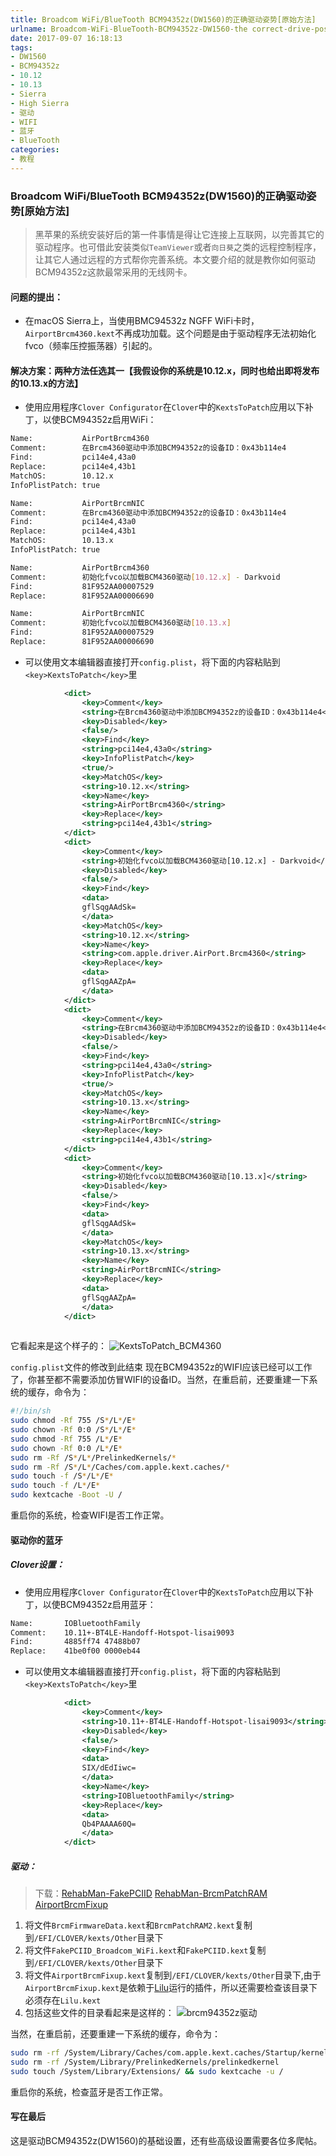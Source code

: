 ```yaml
---
title: Broadcom WiFi/BlueTooth BCM94352z(DW1560)的正确驱动姿势[原始方法]
urlname: Broadcom-WiFi-BlueTooth-BCM94352z-DW1560-the correct-drive-posture
date: 2017-09-07 16:18:13
tags:
- DW1560
- BCM94352z
- 10.12
- 10.13
- Sierra
- High Sierra
- 驱动
- WIFI
- 蓝牙
- BlueTooth
categories:
- 教程
---
```

### Broadcom WiFi/BlueTooth BCM94352z(DW1560)的正确驱动姿势[原始方法]
> 黑苹果的系统安装好后的第一件事情是得让它连接上互联网，以完善其它的驱动程序。也可借此安装类似`TeamViewer`或者`向日葵`之类的远程控制程序，让其它人通过远程的方式帮你完善系统。本文要介绍的就是教你如何驱动BCM94352z这款最常采用的无线网卡。

#### 问题的提出：
* 在macOS Sierra上，当使用BMC94532z NGFF WiFi卡时，`AirportBrcm4360.kext`不再成功加载。这个问题是由于驱动程序无法初始化fvco（频率压控振荡器）引起的。 

#### 解决方案：两种方法任选其一【我假设你的系统是10.12.x，同时也给出即将发布的10.13.x的方法】
* 使用应用程序`Clover Configurator`在`Clover`中的`KextsToPatch`应用以下补丁，以使BCM94352z启用WiFi：

```sh
Name:           AirPortBrcm4360
Comment:        在Brcm4360驱动中添加BCM94352z的设备ID：0x43b114e4
Find:           pci14e4,43a0
Replace:        pci14e4,43b1
MatchOS:        10.12.x
InfoPlistPatch: true

Name:           AirPortBrcmNIC
Comment:        在Brcm4360驱动中添加BCM94352z的设备ID：0x43b114e4
Find:           pci14e4,43a0
Replace:        pci14e4,43b1
MatchOS:        10.13.x
InfoPlistPatch: true

Name:           AirPortBrcm4360
Comment:        初始化fvco以加载BCM4360驱动[10.12.x] - Darkvoid
Find:           81F952AA00007529 
Replace:        81F952AA00006690

Name:           AirPortBrcmNIC
Comment:        初始化fvco以加载BCM4360驱动[10.13.x]
Find:           81F952AA00007529 
Replace:        81F952AA00006690


```

* 可以使用文本编辑器直接打开`config.plist`，将下面的内容粘贴到`<key>KextsToPatch</key>`里

```xml
			<dict>
				<key>Comment</key>
				<string>在Brcm4360驱动中添加BCM94352z的设备ID：0x43b114e4</string>
				<key>Disabled</key>
				<false/>
				<key>Find</key>
				<string>pci14e4,43a0</string>
				<key>InfoPlistPatch</key>
				<true/>
				<key>MatchOS</key>
				<string>10.12.x</string>
				<key>Name</key>
				<string>AirPortBrcm4360</string>
				<key>Replace</key>
				<string>pci14e4,43b1</string>
			</dict>
			<dict>
				<key>Comment</key>
				<string>初始化fvco以加载BCM4360驱动[10.12.x] - Darkvoid</string>
				<key>Disabled</key>
				<false/>
				<key>Find</key>
				<data>
				gflSqgAAdSk=
				</data>
				<key>MatchOS</key>
				<string>10.12.x</string>
				<key>Name</key>
				<string>com.apple.driver.AirPort.Brcm4360</string>
				<key>Replace</key>
				<data>
				gflSqgAAZpA=
				</data>
			</dict>
			<dict>
				<key>Comment</key>
				<string>在Brcm4360驱动中添加BCM94352z的设备ID：0x43b114e4</string>
				<key>Disabled</key>
				<false/>
				<key>Find</key>
				<string>pci14e4,43a0</string>
				<key>InfoPlistPatch</key>
				<true/>
				<key>MatchOS</key>
				<string>10.13.x</string>
				<key>Name</key>
				<string>AirPortBrcmNIC</string>
				<key>Replace</key>
				<string>pci14e4,43b1</string>
			</dict>
			<dict>
				<key>Comment</key>
				<string>初始化fvco以加载BCM4360驱动[10.13.x]</string>
				<key>Disabled</key>
				<false/>
				<key>Find</key>
				<data>
				gflSqgAAdSk=
				</data>
				<key>MatchOS</key>
				<string>10.13.x</string>
				<key>Name</key>
				<string>AirPortBrcmNIC</string>
				<key>Replace</key>
				<data>
				gflSqgAAZpA=
				</data>
			</dict>
			
```
它看起来是这个样子的：
![KextsToPatch_BCM4360](http://7.daliansky.net/KextsToPatch_BCM4360.png)

`config.plist`文件的修改到此结束
现在BCM94352z的WIFI应该已经可以工作了，你甚至都不需要添加仿冒WIFI的设备ID。当然，在重启前，还要重建一下系统的缓存，命令为：

```bash
#!/bin/sh
sudo chmod -Rf 755 /S*/L*/E*
sudo chown -Rf 0:0 /S*/L*/E*
sudo chmod -Rf 755 /L*/E*
sudo chown -Rf 0:0 /L*/E*
sudo rm -Rf /S*/L*/PrelinkedKernels/*
sudo rm -Rf /S*/L*/Caches/com.apple.kext.caches/*
sudo touch -f /S*/L*/E*
sudo touch -f /L*/E*
sudo kextcache -Boot -U /
```
重启你的系统，检查WIFI是否工作正常。
#### 驱动你的蓝牙
##### Clover设置：
* 使用应用程序`Clover Configurator`在`Clover`中的`KextsToPatch`应用以下补丁，以使BCM94352z启用蓝牙：

```sh
Name:       IOBluetoothFamily
Comment:    10.11+-BT4LE-Handoff-Hotspot-lisai9093
Find:       4885ff74 47488b07 
Replace:    41be0f00 0000eb44
```

* 可以使用文本编辑器直接打开`config.plist`，将下面的内容粘贴到`<key>KextsToPatch</key>`里

```xml
			<dict>
				<key>Comment</key>
				<string>10.11+-BT4LE-Handoff-Hotspot-lisai9093</string>
				<key>Disabled</key>
				<false/>
				<key>Find</key>
				<data>
				SIX/dEdIiwc=
				</data>
				<key>Name</key>
				<string>IOBluetoothFamily</string>
				<key>Replace</key>
				<data>
				Qb4PAAAA60Q=
				</data>
			</dict>
```

##### 驱动：
> 下载：[RehabMan-FakePCIID](https://bitbucket.org/RehabMan/os-x-fake-pci-id/downloads) [RehabMan-BrcmPatchRAM](https://bitbucket.org/RehabMan/os-x-brcmpatchram/downloads) [AirportBrcmFixup](https://sourceforge.net/p/airportbrcmfixup/)

1. 将文件`BrcmFirmwareData.kext`和`BrcmPatchRAM2.kext`复制到`/EFI/CLOVER/kexts/Other`目录下
2. 将文件`FakePCIID_Broadcom_WiFi.kext`和`FakePCIID.kext`复制到`/EFI/CLOVER/kexts/Other`目录下
3. 将文件`AirportBrcmFixup.kext`复制到`/EFI/CLOVER/kexts/Other`目录下,由于`AirportBrcmFixup.kext`是依赖于[Lilu](https://github.com/vit9696/Lilu/releases)运行的插件，所以还需要检查该目录下必须存在`Lilu.kext`
4. 包括这些文件的目录看起来是这样的：
![brcm94352z驱动](http://7.daliansky.net/brcm94352z驱动.png)

当然，在重启前，还要重建一下系统的缓存，命令为：

```bash
sudo rm -rf /System/Library/Caches/com.apple.kext.caches/Startup/kernelcache
sudo rm -rf /System/Library/PrelinkedKernels/prelinkedkernel
sudo touch /System/Library/Extensions/ && sudo kextcache -u /
```
重启你的系统，检查蓝牙是否工作正常。

#### 写在最后
这是驱动BCM94352z(DW1560)的基础设置，还有些高级设置需要各位多爬帖。


